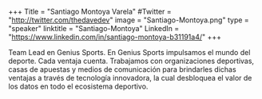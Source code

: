+++
Title = "Santiago Montoya Varela"
#Twitter = "http://twitter.com/thedavedev"
image = "Santiago-Montoya.png"
type = "speaker"
linktitle = "Santiago-Montoya"
LinkedIn = "https://www.linkedin.com/in/santiago-montoya-b31191a4/"
+++

Team Lead en Genius Sports. En Genius Sports impulsamos el mundo del deporte. Cada ventaja cuenta. Trabajamos con organizaciones deportivas, casas de apuestas y medios de comunicación para brindarles dichas ventajas a través de tecnología innovadora, la cual desbloquea el valor de los datos en todo el ecosistema deportivo.

